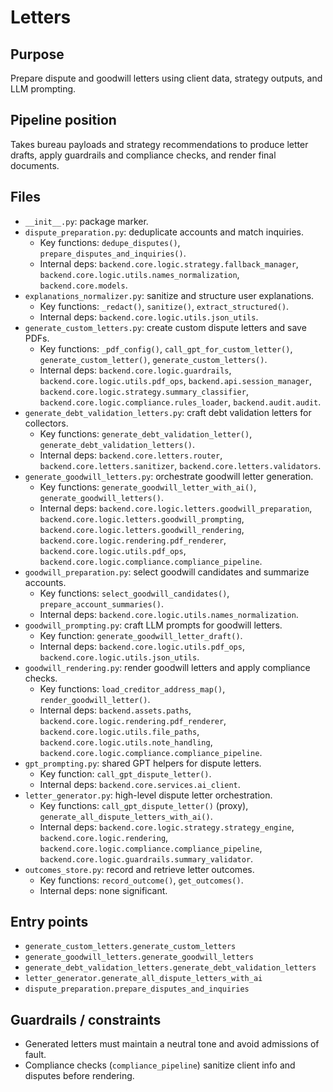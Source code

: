 # Letters

## Purpose
Prepare dispute and goodwill letters using client data, strategy outputs, and LLM prompting.

## Pipeline position
Takes bureau payloads and strategy recommendations to produce letter drafts, apply guardrails and compliance checks, and render final documents.

## Files
- `__init__.py`: package marker.
- `dispute_preparation.py`: deduplicate accounts and match inquiries.
  - Key functions: `dedupe_disputes()`, `prepare_disputes_and_inquiries()`.
  - Internal deps: `backend.core.logic.strategy.fallback_manager`, `backend.core.logic.utils.names_normalization`, `backend.core.models`.
- `explanations_normalizer.py`: sanitize and structure user explanations.
  - Key functions: `_redact()`, `sanitize()`, `extract_structured()`.
  - Internal deps: `backend.core.logic.utils.json_utils`.
- `generate_custom_letters.py`: create custom dispute letters and save PDFs.
  - Key functions: `_pdf_config()`, `call_gpt_for_custom_letter()`, `generate_custom_letter()`, `generate_custom_letters()`.
  - Internal deps: `backend.core.logic.guardrails`, `backend.core.logic.utils.pdf_ops`, `backend.api.session_manager`, `backend.core.logic.strategy.summary_classifier`, `backend.core.logic.compliance.rules_loader`, `backend.audit.audit`.
- `generate_debt_validation_letters.py`: craft debt validation letters for collectors.
  - Key functions: `generate_debt_validation_letter()`, `generate_debt_validation_letters()`.
  - Internal deps: `backend.core.letters.router`, `backend.core.letters.sanitizer`, `backend.core.letters.validators`.
- `generate_goodwill_letters.py`: orchestrate goodwill letter generation.
  - Key functions: `generate_goodwill_letter_with_ai()`, `generate_goodwill_letters()`.
  - Internal deps: `backend.core.logic.letters.goodwill_preparation`, `backend.core.logic.letters.goodwill_prompting`, `backend.core.logic.letters.goodwill_rendering`, `backend.core.logic.rendering.pdf_renderer`, `backend.core.logic.utils.pdf_ops`, `backend.core.logic.compliance.compliance_pipeline`.
- `goodwill_preparation.py`: select goodwill candidates and summarize accounts.
  - Key functions: `select_goodwill_candidates()`, `prepare_account_summaries()`.
  - Internal deps: `backend.core.logic.utils.names_normalization`.
- `goodwill_prompting.py`: craft LLM prompts for goodwill letters.
  - Key function: `generate_goodwill_letter_draft()`.
  - Internal deps: `backend.core.logic.utils.pdf_ops`, `backend.core.logic.utils.json_utils`.
- `goodwill_rendering.py`: render goodwill letters and apply compliance checks.
  - Key functions: `load_creditor_address_map()`, `render_goodwill_letter()`.
  - Internal deps: `backend.assets.paths`, `backend.core.logic.rendering.pdf_renderer`, `backend.core.logic.utils.file_paths`, `backend.core.logic.utils.note_handling`, `backend.core.logic.compliance.compliance_pipeline`.
- `gpt_prompting.py`: shared GPT helpers for dispute letters.
  - Key function: `call_gpt_dispute_letter()`.
  - Internal deps: `backend.core.services.ai_client`.
- `letter_generator.py`: high-level dispute letter orchestration.
  - Key functions: `call_gpt_dispute_letter()` (proxy), `generate_all_dispute_letters_with_ai()`.
  - Internal deps: `backend.core.logic.strategy.strategy_engine`, `backend.core.logic.rendering`, `backend.core.logic.compliance.compliance_pipeline`, `backend.core.logic.guardrails.summary_validator`.
- `outcomes_store.py`: record and retrieve letter outcomes.
  - Key functions: `record_outcome()`, `get_outcomes()`.
  - Internal deps: none significant.

## Entry points
- `generate_custom_letters.generate_custom_letters`
- `generate_goodwill_letters.generate_goodwill_letters`
- `generate_debt_validation_letters.generate_debt_validation_letters`
- `letter_generator.generate_all_dispute_letters_with_ai`
- `dispute_preparation.prepare_disputes_and_inquiries`

## Guardrails / constraints
- Generated letters must maintain a neutral tone and avoid admissions of fault.
- Compliance checks (`compliance_pipeline`) sanitize client info and disputes before rendering.
